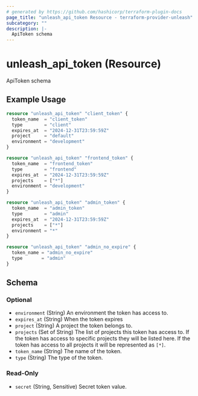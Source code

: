 ```yaml
---
# generated by https://github.com/hashicorp/terraform-plugin-docs
page_title: "unleash_api_token Resource - terraform-provider-unleash"
subcategory: ""
description: |-
  ApiToken schema
---
```


# unleash_api_token (Resource)

ApiToken schema

## Example Usage

```terraform
resource "unleash_api_token" "client_token" {
  token_name  = "client_token"
  type        = "client"
  expires_at  = "2024-12-31T23:59:59Z"
  project     = "default"
  environment = "development"
}

resource "unleash_api_token" "frontend_token" {
  token_name  = "frontend_token"
  type        = "frontend"
  expires_at  = "2024-12-31T23:59:59Z"
  projects    = ["*"]
  environment = "development"
}

resource "unleash_api_token" "admin_token" {
  token_name  = "admin_token"
  type        = "admin"
  expires_at  = "2024-12-31T23:59:59Z"
  projects    = ["*"]
  environment = "*"
}

resource "unleash_api_token" "admin_no_expire" {
  token_name = "admin_no_expire"
  type       = "admin"
}
```

<!-- schema generated by tfplugindocs -->
## Schema

### Optional

- `environment` (String) An environment the token has access to.
- `expires_at` (String) When the token expires
- `project` (String) A project the token belongs to.
- `projects` (Set of String) The list of projects this token has access to. If the token has access to specific projects they will be listed here. If the token has access to all projects it will be represented as `[*]`.
- `token_name` (String) The name of the token.
- `type` (String) The type of the token.

### Read-Only

- `secret` (String, Sensitive) Secret token value.
